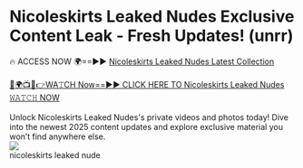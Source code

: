 # Nicoleskirts Leaked Nudes Exclusive Content Leak - Fresh Updates! (unrr)

🔥 ACCESS NOW 🌍==►► <a href="https://tinyurl.com/2mz8nhtm" rel="nofollow">Nicoleskirts Leaked Nudes Latest Collection</a>
<br><br>
[🔴🌍📺📱👉WA𝚃CH Now==►► CLICK HERE TO Nicoleskirts Leaked Nudes 𝚆𝙰𝚃𝙲𝙷 NOW](https://tinyurl.com/2mz8nhtm)
<br><br>
Unlock Nicoleskirts Leaked Nudes's private videos and photos today! Dive into the newest 2025 content updates and explore exclusive material you won’t find anywhere else.
<br>
<a href="https://tinyurl.com/2mz8nhtm" rel="nofollow" data-target="animated-image.originalLink"><img src="https://camo.githubusercontent.com/8a4f000d20f83aca3bf7ec5f350d767afa0574a8a352519fd8cfa583a6f93a33/68747470733a2f2f692e696d6775722e636f6d2f644a486b345a712e676966" data-canonical-src="https://i.imgur.com/dJHk4Zq.gif" style="max-width: 100%; display: inline-block;" data-target="animated-image.originalImage"></a>
<br>
nicoleskirts leaked nude